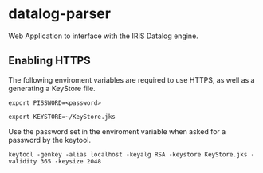 # datalog-parser
Web Application to interface with the IRIS Datalog engine.

## Enabling HTTPS
The following enviroment variables are required to use HTTPS, as well as a generating a KeyStore file.

`export PISSWORD=<password>`

`export KEYSTORE=~/KeyStore.jks`

Use the password set in the enviroment variable when asked for a password by the keytool.

`keytool -genkey -alias localhost -keyalg RSA -keystore KeyStore.jks -validity 365 -keysize 2048`
